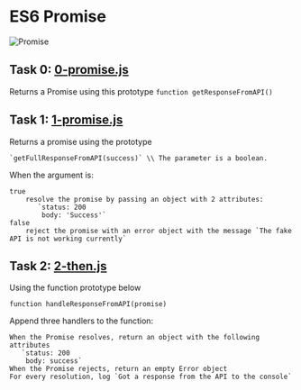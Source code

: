 # ES6 Promise

![Promise ](https://cdn.programiz.com/sites/tutorial2program/files/javascript-promise-chaining.png)

## Task 0: [0-promise.js](https://github.com/JamesRaphaelJRC/alx-backend-javascript/blob/main/0x01-ES6_promise/0-promise.js)
Returns a Promise using this prototype `function getResponseFromAPI()`

## Task 1: [1-promise.js](https://github.com/JamesRaphaelJRC/alx-backend-javascript/blob/main/0x01-ES6_promise/1-promise.js)
Returns a promise using the prototype

    `getFullResponseFromAPI(success)` \\ The parameter is a boolean.

When the argument is:

    true
        resolve the promise by passing an object with 2 attributes:
           `status: 200
            body: 'Success'`
    false
        reject the promise with an error object with the message `The fake API is not working currently`


## Task 2: [2-then.js](https://github.com/JamesRaphaelJRC/alx-backend-javascript/blob/main/0x01-ES6_promise/2-then.js)
Using the function prototype below

`function handleResponseFromAPI(promise)`

Append three handlers to the function:

    When the Promise resolves, return an object with the following attributes
       `status: 200
        body: success`
    When the Promise rejects, return an empty Error object
    For every resolution, log `Got a response from the API to the console`
